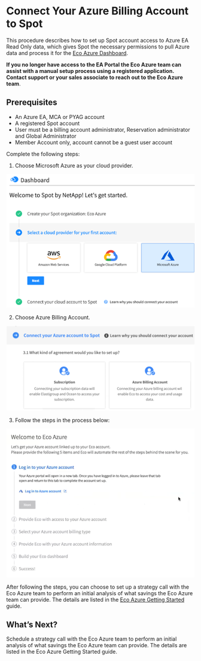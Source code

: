 # Connect Your Azure Billing Account to Spot

This procedure describes how to set up Spot account access to Azure EA Read Only data, which gives Spot the necessary permissions to pull Azure data and process it for the [Eco Azure Dashboard](eco/azure-tutorials/view-your-savings).

**If you no longer have access to the EA Portal the Eco Azure team can assist with a manual setup process using a registered application. Contact support or your sales associate to reach out to the Eco Azure team**.

## Prerequisites
- An Azure EA, MCA or PYAG account
- A registered Spot account
- User must be a billing account administrator, Reservation administrator and Global Administrator
- Member Account only, account cannot be a guest user account

Complete the following steps:  

1. Choose Microsoft Azure as your cloud provider.

<img src="/connect-your-cloud-provider/_media/connect-azure-ea-02a.png" width="600" />

2. Choose Azure Billing Account.

<img src="/connect-your-cloud-provider/_media/azure-billing-1.png" width="600" />

3. Follow the steps in the process below:

<img src="/connect-your-cloud-provider/_media/azure-billing-2.png" width="600" />

After following the steps, you can choose to set up a strategy call with the Eco Azure team to perform an initial analysis of what savings the Eco Azure team can provide. The details are listed in the  [Eco Azure Getting Started](eco/getting-started/connect-azure-ea-to-eco) guide.

## What’s Next?

Schedule a strategy call with the Eco Azure team to perform an initial analysis of what savings the Eco Azure team can provide. The details are listed in the Eco Azure Getting Started guide.

